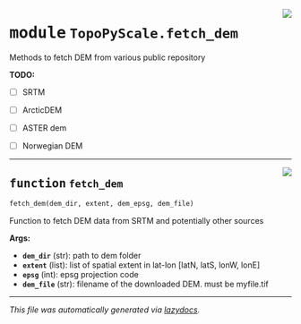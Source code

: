 <!-- markdownlint-disable -->

<a href="https://github.com/ArcticSnow/TopoPyScale/TopoPyScale/fetch_dem.py#L0"><img align="right" style="float:right;" src="https://img.shields.io/badge/-source-cccccc?style=flat-square"></a>

# <kbd>module</kbd> `TopoPyScale.fetch_dem`
Methods to fetch DEM from various public repository 



**TODO:**
 
- [ ] SRTM 
- [ ] ArcticDEM 
- [ ] ASTER dem 
- [ ] Norwegian DEM 


---

<a href="https://github.com/ArcticSnow/TopoPyScale/TopoPyScale/fetch_dem.py#L15"><img align="right" style="float:right;" src="https://img.shields.io/badge/-source-cccccc?style=flat-square"></a>

## <kbd>function</kbd> `fetch_dem`

```python
fetch_dem(dem_dir, extent, dem_epsg, dem_file)
```

Function to fetch DEM data from SRTM and potentially other sources 



**Args:**
 
 - <b>`dem_dir`</b> (str):  path to dem folder 
 - <b>`extent`</b> (list):  list of spatial extent in lat-lon [latN, latS, lonW, lonE] 
 - <b>`epsg`</b> (int):  epsg projection code 
 - <b>`dem_file`</b> (str):  filename of the downloaded DEM. must be myfile.tif 




---

_This file was automatically generated via [lazydocs](https://github.com/ml-tooling/lazydocs)._
